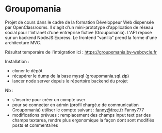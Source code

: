 # Groupomania

Projet de cours dans le cadre de la formation Développeur Web dispensée par OpenClassrooms.
Il s'agit d'un mini-prototype d'application de réseau social pour l'intranet d'une entreprise fictive (Groupomania).
L'API repose sur un backend NodeJS Express.
Le frontend "vanilla" prend la forme d'une architecture MVC.

Résultat temporaire de l'intégration ici : https://groupomania.by-webcycle.fr

Installation :

- cloner le dépôt
- récupérer le dump de la base mysql (groupomania.sql.zip)
- lancer node server depuis le répertoire backend du projet 

Nb :

- s'inscrire pour créer un compte user
- pour se connecter en admin (profil chargé.e de communication Groupomania) utiliser le compte suivant :
  fanny@free.fr
  Fanny777
- modifications prévues : remplacement des champs input text par des champs textarea, rendre plus ergonomique la façon dont sont modifiés posts et commentaires
  
